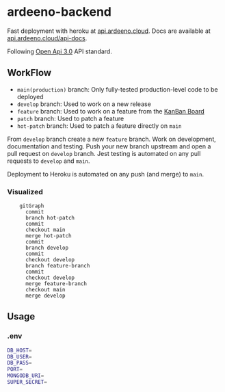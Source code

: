 # ardeeno-backend
Fast deployment with heroku at [api.ardeeno.cloud](http://api.ardeeno.cloud). Docs are available at [api.ardeeno.cloud/api-docs](http://api.ardeeno.cloud/api-docs).

Following [Open Api 3.0](https://swagger.io/specification/) API standard.

## WorkFlow
- `main(production)` branch: Only fully-tested production-level code to be deployed
- `develop` branch: Used to work on a new release
- `feature` branch: Used to work on a feature from the [KanBan Board](https://github.com/orgs/T41-SE22/projects/1/views/1)
- `patch` branch: Used to patch a feature
- `hot-patch` branch: Used to patch a feature directly on `main`

From `develop` branch create a new `feature` branch. Work on development, documentation and testing. Push your new branch upstream and open a pull request on `develop` branch. Jest testing is automated on any pull requests to `develop` and `main`.

Deployment to Heroku is automated on any push (and merge) to `main`.

### Visualized
```mermaid
    gitGraph
      commit
      branch hot-patch
      commit
      checkout main
      merge hot-patch
      commit
      branch develop
      commit
      checkout develop
      branch feature-branch
      commit
      checkout develop
      merge feature-branch
      checkout main
      merge develop
```

## Usage

### .env
```bash
DB_HOST=
DB_USER=
DB_PASS=
PORT=
MONGODB_URI=
SUPER_SECRET=
```